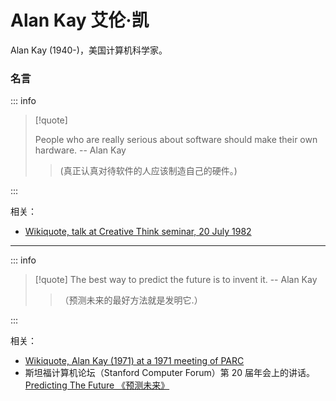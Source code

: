 # Alan Kay 艾伦·凯

Alan Kay (1940-)，美国计算机科学家。

### 名言

::: info

> [!quote]
>
> People who are really serious about software should make their own hardware. -- Alan Kay
>
> > (真正认真对待软件的人应该制造自己的硬件。)

:::

相关：
- [Wikiquote, talk at Creative Think seminar, 20 July 1982](https://en.wikiquote.org/wiki/Alan_Kay#1980s)

---

::: info

> [!quote]
> The best way to predict the future is to invent it. -- Alan Kay
>
> > （预测未来的最好方法就是发明它.）

:::

相关：
- [Wikiquote, Alan Kay (1971) at a 1971 meeting of PARC](https://en.wikiquote.org/wiki/Alan_Kay#1970s)
- 斯坦福计算机论坛（Stanford Computer Forum）第 20 届年会上的讲话。[Predicting The Future 《预测未来》](../post/kay-1989.md)
